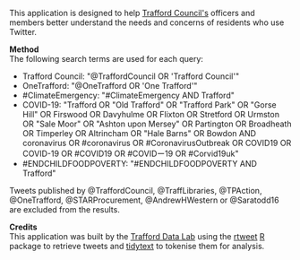 
This application is designed to help [Trafford Council's](https://www.trafford.gov.uk) officers and members better understand the needs and concerns of residents who use Twitter.

**Method**    
The following search terms are used for each query:

- Trafford Council: "@TraffordCouncil OR 'Trafford Council'"   
- OneTrafford: "@OneTrafford OR 'One Trafford'"      
- #ClimateEmergency: "#ClimateEmergency AND Trafford"   
- COVID-19: "Trafford OR \"Old Trafford\" OR \"Trafford Park\" OR \"Gorse Hill\" OR Firswood OR Davyhulme OR Flixton OR Stretford OR Urmston OR \"Sale Moor\" OR \"Ashton upon Mersey\" OR Partington OR Broadheath OR Timperley OR Altrincham OR \"Hale Barns\" OR Bowdon AND coronavirus OR #coronavirus OR #CoronavirusOutbreak OR COVID19 OR COVID-19 OR #COVID19 OR #COVIDー19 OR #Corvid19uk"
- #ENDCHILDFOODPOVERTY: "#ENDCHILDFOODPOVERTY AND Trafford"

Tweets published by @TraffordCouncil, @TraffLibraries, @TPAction, @OneTrafford, @STARProcurement, @AndrewHWestern or @Saratodd16 are excluded from the results.

**Credits**    
This application was built by the [Trafford Data Lab](https://www.trafforddatalab.io/) using the [rtweet](https://cran.r-project.org/web/packages/rtweet) [R](https://www.r-project.org/) package to retrieve tweets and [tidytext](https://cran.r-project.org/web/packages/tidytext) to tokenise them for analysis.   